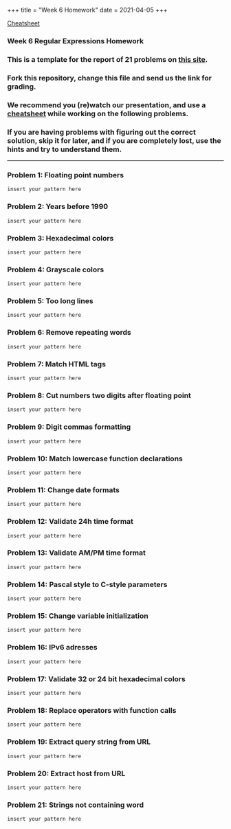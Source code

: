 +++
title = "Week 6 Homework"
date = 2021-04-05
+++

[Cheatsheet](./week6-cheatsheet)

### Week 6 Regular Expressions Homework

### This is a template for the report of 21 problems on [this site](http://regextutorials.com/excercise.html).

### Fork this repository, change this file and send us the link for grading.

### We recommend you (re)watch our presentation, and use a [cheatsheet](./cheatsheet.md) while working on the following problems.

### If you are having problems with figuring out the correct solution, skip it for later, and if you are completely lost, use the hints and try to understand them.

---

### Problem 1: Floating point numbers
```
insert your pattern here
```
### Problem 2: Years before 1990
```
insert your pattern here
```
### Problem 3: Hexadecimal colors
```
insert your pattern here
```
### Problem 4: Grayscale colors
```
insert your pattern here
```
### Problem 5: Too long lines
```
insert your pattern here
```
### Problem 6: Remove repeating words
```
insert your pattern here
```
### Problem 7: Match HTML tags
```
insert your pattern here
```
### Problem 8: Cut numbers two digits after floating point
```
insert your pattern here
```
### Problem 9: Digit commas formatting
```
insert your pattern here
```
### Problem 10: Match lowercase function declarations
```
insert your pattern here
```
### Problem 11: Change date formats
```
insert your pattern here
```
### Problem 12: Validate 24h time format
```
insert your pattern here
```
### Problem 13: Validate AM/PM time format
```
insert your pattern here
```
### Problem 14: Pascal style to C-style parameters
```
insert your pattern here
```
### Problem 15: Change variable initialization
```
insert your pattern here
```
### Problem 16: IPv6 adresses
```
insert your pattern here
```
### Problem 17: Validate 32 or 24 bit hexadecimal colors
```
insert your pattern here
```
### Problem 18: Replace operators with function calls
```
insert your pattern here
```
### Problem 19: Extract query string from URL
```
insert your pattern here
```
### Problem 20: Extract host from URL
```
insert your pattern here
```
### Problem 21: Strings not containing word
```
insert your pattern here
```
